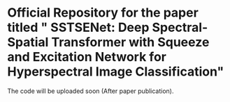 # Official Repository for the paper titled " SSTSENet: Deep Spectral-Spatial Transformer with Squeeze and Excitation Network for Hyperspectral Image Classification"
The code will be uploaded soon (After paper publication).
